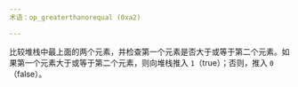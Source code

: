 ```yaml
---
术语：op_greaterthanorequal (0xa2)

---
```

比较堆栈中最上面的两个元素，并检查第一个元素是否大于或等于第二个元素。如果第一个元素大于或等于第二个元素，则向堆栈推入 `1`（true）；否则，推入 `0`（false）。
